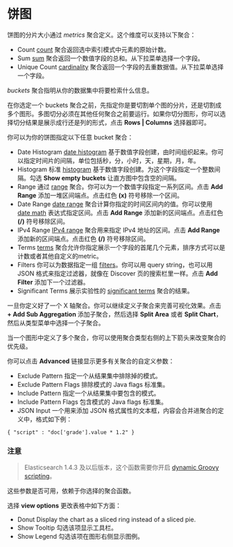 # 饼图

饼图的分片大小通过 *metrics* 聚合定义。这个维度可以支持以下聚合：

* Count
    [count](http://www.elastic.co/guide/en/elasticsearch/reference/current/search-aggregations-metrics-valuecount-aggregation.html) 聚合返回选中索引模式中元素的原始计数。
* Sum
    [sum](http://www.elastic.co/guide/en/elasticsearch/reference/current/search-aggregations-metrics-sum-aggregation.html) 聚合返回一个数值字段的总和。从下拉菜单选择一个字段。
* Unique Count
    [cardinality](http://www.elastic.co/guide/en/elasticsearch/reference/current/search-aggregations-metrics-cardinality-aggregation.html) 聚合返回一个字段的去重数据值。从下拉菜单选择一个字段。

*buckets* 聚合指明从你的数据集中将要检索什么信息。

在你选定一个 buckets 聚合之前，先指定你是要切割单个图的分片，还是切割成多个图形。多图切分必须在其他任何聚合之前要运行。如果你切分图形，你可以选择切分结果是展示成行还是列的形式，点击 **Rows | Columns** 选择器即可。

你可以为你的饼图指定以下任意 bucket 聚合：

* Date Histogram
    [date histogram](http://www.elastic.co/guide/en/elasticsearch/reference/current/search-aggregations-bucket-datehistogram-aggregation.html) 基于数值字段创建，由时间组织起来。你可以指定时间片的间隔，单位包括秒，分，小时，天，星期，月，年。
* Histogram
    标准 [histogram](http://www.elastic.co/guide/en/elasticsearch/reference/current/search-aggregations-bucket-histogram-aggregation.html) 基于数值字段创建。为这个字段指定一个整数间隔。勾选 **Show empty buckets** 让直方图中包含空的间隔。
* Range
    通过 [range](http://www.elastic.co/guide/en/elasticsearch/reference/current/search-aggregations-bucket-range-aggregation.html) 聚合。你可以为一个数值字段指定一系列区间。点击 **Add Range** 添加一堆区间端点。点击红色 **(x)** 符号移除一个区间。
* Date Range
    [date range](http://www.elastic.co/guide/en/elasticsearch/reference/current//search-aggregations-bucket-daterange-aggregation.html) 聚合计算你指定的时间区间内的值。你可以使用 [date math](http://www.elastic.co/guide/en/elasticsearch/reference/current//mapping-date-format.html#date-math) 表达式指定区间。点击 **Add Range** 添加新的区间端点。点击红色 **(/)** 符号移除区间。
* IPv4 Range
    [IPv4 range](http://www.elastic.co/guide/en/elasticsearch/reference/current//search-aggregations-bucket-iprange-aggregation.html) 聚合用来指定 IPv4 地址的区间。点击 **Add Range** 添加新的区间端点。点击红色 **(/)** 符号移除区间。
* Terms
    [terms](http://www.elastic.co/guide/en/elasticsearch/reference/current/search-aggregations-bucket-terms-aggregation.html) 聚合允许你指定展示一个字段的首尾几个元素，排序方式可以是计数或者其他自定义的metric。
* Filters
    你可以为数据指定一组 [filters](http://www.elastic.co/guide/en/elasticsearch/reference/current/search-aggregations-bucket-filters-aggregation.html)。你可以用 query string，也可以用 JSON 格式来指定过滤器，就像在 Discover 页的搜索栏里一样。点击 **Add Filter** 添加下一个过滤器。
* Significant Terms
    展示实验性的 [significant terms](http://www.elastic.co/guide/en/elasticsearch/reference/current/search-aggregations-bucket-significantterms-aggregation.html) 聚合的结果。

一旦你定义好了一个 X 轴聚合。你可以继续定义子聚合来完善可视化效果。点击 **+ Add Sub Aggregation** 添加子聚合，然后选择 **Split Area** 或者 **Split Chart**，然后从类型菜单中选择一个子聚合。

当一个图形中定义了多个聚合，你可以使用聚合类型右侧的上下箭头来改变聚合的优先级。

你可以点击 **Advanced** 链接显示更多有关聚合的自定义参数：

* Exclude Pattern
    指定一个从结果集中排除掉的模式。
* Exclude Pattern Flags
    排除模式的 Java flags 标准集。
* Include Pattern
    指定一个从结果集中要包含的模式。
* Include Pattern Flags
    包含模式的 Java flags 标准集。
* JSON Input
    一个用来添加 JSON 格式属性的文本框，内容会合并进聚合的定义中，格式如下例：

```
{ "script" : "doc['grade'].value * 1.2" }
```

### 注意

> Elasticsearch 1.4.3 及以后版本，这个函数需要你开启 [dynamic Groovy scripting](http://www.elastic.co/guide/en/elasticsearch/reference/current/modules-scripting.html)。

这些参数是否可用，依赖于你选择的聚合函数。

选择 **view options** 更改表格中如下方面：

* Donut
    Display the chart as a sliced ring instead of a sliced pie.
* Show Tooltip
    勾选该项显示工具栏。
* Show Legend
    勾选该项在图形右侧显示图例。
